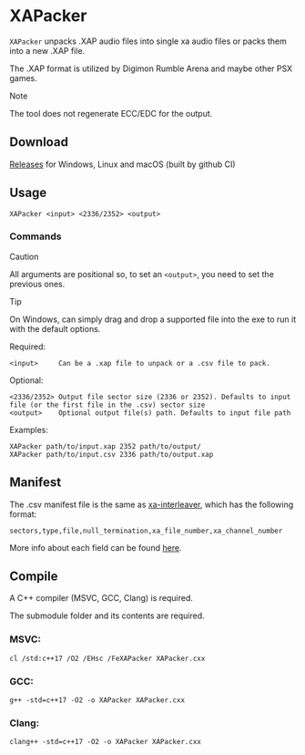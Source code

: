# XAPacker
`XAPacker` unpacks .XAP audio files into single xa audio files or packs them into a new .XAP file.

The .XAP format is utilized by Digimon Rumble Arena and maybe other PSX games.

>[!NOTE]
>The tool does not regenerate ECC/EDC for the output.

## Download
[Releases](../../releases/latest) for Windows, Linux and macOS (built by github CI)

## Usage
```
XAPacker <input> <2336/2352> <output>
```

### Commands
>[!CAUTION]
>All arguments are positional so, to set an `<output>`, you need to set the previous ones.

>[!TIP]
>On Windows, can simply drag and drop a supported file into the exe to run it with the default options.

Required:
```
<input>     Can be a .xap file to unpack or a .csv file to pack.
```
Optional:
```
<2336/2352> Output file sector size (2336 or 2352). Defaults to input file (or the first file in the .csv) sector size
<output>    Optional output file(s) path. Defaults to input file path
```
Examples:
```
XAPacker path/to/input.xap 2352 path/to/output/
XAPacker path/to/input.csv 2336 path/to/output.xap
```
## Manifest
The .csv manifest file is the same as [xa-interleaver](../../../xa-interleaver), which has the following format:
```
sectors,type,file,null_termination,xa_file_number,xa_channel_number
```
More info about each field can be found [here](../../../xa-interleaver?tab=readme-ov-file#manifest).

## Compile
A C++ compiler (MSVC, GCC, Clang) is required.

The submodule folder and its contents are required.

### MSVC:
```
cl /std:c++17 /O2 /EHsc /FeXAPacker XAPacker.cxx
```
### GCC:
```
g++ -std=c++17 -O2 -o XAPacker XAPacker.cxx
```
### Clang:
```
clang++ -std=c++17 -O2 -o XAPacker XAPacker.cxx
```
